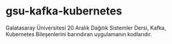 # gsu-kafka-kubernetes
Galatasaray Üniversitesi 20 Aralık Dağıtık Sistemler Dersi, Kafka, Kubernetes Bileşenlerini barındıran uygulamanın kodlarıdır.
